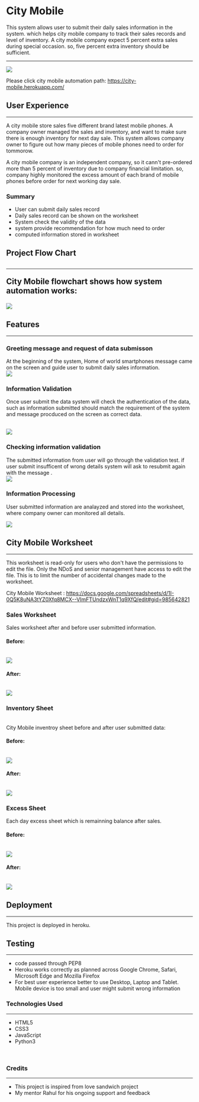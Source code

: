 <h1>City Mobile</h1>

This system allows user to submit their daily sales information in the system. which helps city mobile company
to track their sales records and level of inventory. A city mobile company expect 5 percent extra sales during special occasion. so, five percent extra inventory should be sufficient. 

<hr>

<img src = img.1.png>

Please click city mobile automation path: https://city-mobile.herokuapp.com/


<h2>User Experience</h2>
<hr>

A city mobile store sales five different brand latest mobile phones. A company owner managed the sales and inventory, and want to make sure there is enough inventory for next day sale. This system allows company owner to figure out how many pieces of mobile phones need to order for tommorow.

A city mobile company is an independent company, so it cann't pre-ordered more than 5 percent of inventory due to company financial limitation. so, company highly monitored the excess amount of each brand of mobile phones before order for next working day sale.

<h3>Summary</h3>
<ul>
<li>User can submit daily sales record</li>
<li>Daily sales record can be shown on the worksheet</li>
<li>System check the validity of the data</li>
<li>system provide recommendation for how much need to order </li>
<li>computed information stored in worksheet</li>
</ul>

<h2>Project Flow Chart <h2>
<hr>

City Mobile flowchart shows how system automation works:

<img src = flowchart.png>

<h2>Features</h2>
<hr>

<h3>Greeting message and request of data submisson</h3>
At the beginning of the system, Home of world smartphones message came on the screen and guide user to submit daily sales information.

<br>

<img src = image.2.png>

<br>
<h3>Information Validation</h3>

Once user submit the data system will check the authentication of the data, such as information submitted should match the requirement of the system and message procduced on the screen as correct data.

<br>
<img src = img.3.png>

<br>

<h3>Checking information validation</h3>
The submitted information from user will go through the validation test. if user submit insufficent of wrong details system will ask to resubmit again with the message .

<br>

<img src = img.4.png>

<br>

<h3>Information Processing</h3>

User submitted information are analayzed and stored into the worksheet, where company owner can monitored all details.
<br>

<img src = img.5.png>

<h2>City Mobile Worksheet</h2>
<hr>
This worksheet is read-only for users who don't have the permissions to edit the file. Only the NDoS and senior management have access to edit the file. This is to limit the number of accidental changes made to the worksheet.

<br>

City Mobile Worksheet : https://docs.google.com/spreadsheets/d/1I-0Q5K8uNA3tYZ0Xfq8MCX--VImFTUndzxWnT1q9XfQ/edit#gid=985642821

<h3>Sales Worksheet</h3>
Sales worksheet after and before user submitted information.

<br>

<h4>Before:</h4>
<br>
<img src = img.6.png>

<h4>After:</h4>
<br>
<img src = img.9.png>

<br>

<h3>Inventory Sheet</h3>
<br>
City Mobile inventroy sheet before and after user submitted data:

<br>

<h4>Before:</h4>
<br>
<img src = img.7.png>

<h4>After:</h4>
<br>
<img src = img.10.png>

<br>


<h3>Excess Sheet</h3>
Each day excess sheet which is remainning balance after sales.

<br>

<h4>Before:</h4>
<br>
<img src = img.8.png>

<h4>After:</h4>
<br>
<img src = img.11.png>

<br>

<h2>Deployment</h2>
<hr>
This project is deployed in heroku.

<br>

<h2>Testing</h2>
<hr>
<ul>
<li>code passed through PEP8 </li>
<li>Heroku works correctly as planned across Google Chrome, Safari, Microsoft Edge and Mozilla Firefox</li>
<li>For best user experience better to use Desktop, Laptop and Tablet. Mobile device is too small and user might submit wrong information</li>
</ul>





<h3>Technologies Used</h3>
<hr>
<ul>
<li>HTML5</li>
<li>CSS3</li>
<li>JavaScript</li>
<li>Python3</li>
</ul>

<br>

<h3>Credits</h3>
<hr>
<ul>
<li>This project is inspired from love sandwich project</li>
<li>My mentor Rahul for his ongoing support and feedback</li>
</ul>






